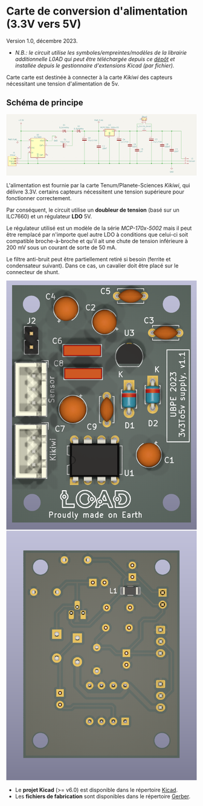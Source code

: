 # Carte de conversion d'alimentation (3.3V vers 5V)

Version 1.0, décembre 2023.

- *N.B.: le circuit utilise les symboles/empreintes/modèles de la librairie additionnelle L0AD qui peut être téléchargée depuis ce [dépôt](https://github.com/l0ad/L0AD-kicad-library) et installée depuis le gestionnaire d'extensions Kicad (par fichier).* 

Carte carte est destinée à connecter à la carte *Kikiwi* des capteurs nécessitant une tension d'alimentation de 5v.

## Schéma de principe

![](./schema.png)

L'alimentation est fournie par la carte Tenum/Planete-Sciences *Kikiwi*, qui délivre 3.3V. certains capteurs nécessitent une tension supérieure pour fonctionner correctement. 

Par conséquent, le circuit utilise un **doubleur de tension** (basé sur un ILC7660) et un régulateur **LDO** 5V. 

Le régulateur utilisé est un modèle de la série *MCP-170x-5002* mais il peut être remplacé par n'importe quel autre LDO à conditions que celui-ci soit compatible broche-à-broche et qu'il ait une chute de tension inférieure à 200 mV sous un courant de sorte de 50 mA.

Le filtre anti-bruit peut être partiellement retiré si besoin (ferrite et condensateur suivant). Dans ce cas, un cavalier doit être placé sur le connecteur de shunt.

![](./3d-top.png)
![](./3d-bottom.png)

- Le **projet Kicad** (>= v6.0) est disponible dans le répertoire [Kicad](./Kicad).
- Les **fichiers de fabrication** sont disponibles dans le répertoire [Gerber](./Gerber).
